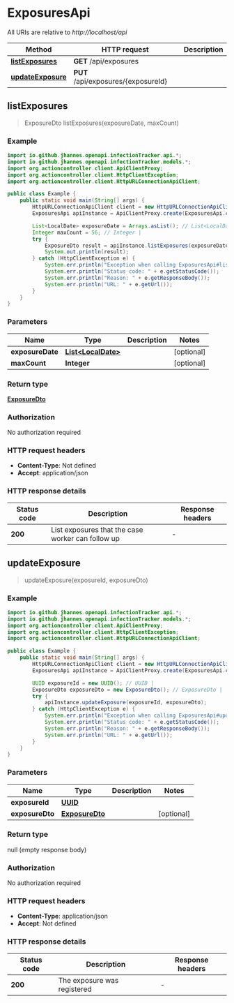 # ExposuresApi

All URIs are relative to *http://localhost/api*

Method | HTTP request | Description
------------- | ------------- | -------------
[**listExposures**](ExposuresApi.md#listExposures) | **GET** /api/exposures | 
[**updateExposure**](ExposuresApi.md#updateExposure) | **PUT** /api/exposures/{exposureId} | 



## listExposures

> ExposureDto listExposures(exposureDate, maxCount)



### Example

```java
import io.github.jhannes.openapi.infectionTracker.api.*;
import io.github.jhannes.openapi.infectionTracker.models.*;
import org.actioncontroller.client.ApiClientProxy;
import org.actioncontroller.client.HttpClientException;
import org.actioncontroller.client.HttpURLConnectionApiClient;

public class Example {
    public static void main(String[] args) {
        HttpURLConnectionApiClient client = new HttpURLConnectionApiClient("http://localhost/api");
        ExposuresApi apiInstance = ApiClientProxy.create(ExposuresApi.class, httpClient);

        List<LocalDate> exposureDate = Arrays.asList(); // List<LocalDate> | 
        Integer maxCount = 56; // Integer | 
        try {
            ExposureDto result = apiInstance.listExposures(exposureDate, maxCount);
            System.out.println(result);
        } catch (HttpClientException e) {
            System.err.println("Exception when calling ExposuresApi#listExposures");
            System.err.println("Status code: " + e.getStatusCode());
            System.err.println("Reason: " + e.getResponseBody());
            System.err.println("URL: " + e.getUrl());
        }
    }
}
```

### Parameters


Name | Type | Description  | Notes
------------- | ------------- | ------------- | -------------
 **exposureDate** | [**List&lt;LocalDate&gt;**](LocalDate.md)|  | [optional]
 **maxCount** | **Integer**|  | [optional]

### Return type

[**ExposureDto**](ExposureDto.md)

### Authorization

No authorization required

### HTTP request headers

- **Content-Type**: Not defined
- **Accept**: application/json

### HTTP response details
| Status code | Description | Response headers |
|-------------|-------------|------------------|
| **200** | List exposures that the case worker can follow up |  -  |


## updateExposure

> updateExposure(exposureId, exposureDto)



### Example

```java
import io.github.jhannes.openapi.infectionTracker.api.*;
import io.github.jhannes.openapi.infectionTracker.models.*;
import org.actioncontroller.client.ApiClientProxy;
import org.actioncontroller.client.HttpClientException;
import org.actioncontroller.client.HttpURLConnectionApiClient;

public class Example {
    public static void main(String[] args) {
        HttpURLConnectionApiClient client = new HttpURLConnectionApiClient("http://localhost/api");
        ExposuresApi apiInstance = ApiClientProxy.create(ExposuresApi.class, httpClient);

        UUID exposureId = new UUID(); // UUID | 
        ExposureDto exposureDto = new ExposureDto(); // ExposureDto | 
        try {
            apiInstance.updateExposure(exposureId, exposureDto);
        } catch (HttpClientException e) {
            System.err.println("Exception when calling ExposuresApi#updateExposure");
            System.err.println("Status code: " + e.getStatusCode());
            System.err.println("Reason: " + e.getResponseBody());
            System.err.println("URL: " + e.getUrl());
        }
    }
}
```

### Parameters


Name | Type | Description  | Notes
------------- | ------------- | ------------- | -------------
 **exposureId** | [**UUID**](.md)|  |
 **exposureDto** | [**ExposureDto**](ExposureDto.md)|  | [optional]

### Return type

null (empty response body)

### Authorization

No authorization required

### HTTP request headers

- **Content-Type**: application/json
- **Accept**: Not defined

### HTTP response details
| Status code | Description | Response headers |
|-------------|-------------|------------------|
| **200** | The exposure was registered |  -  |

